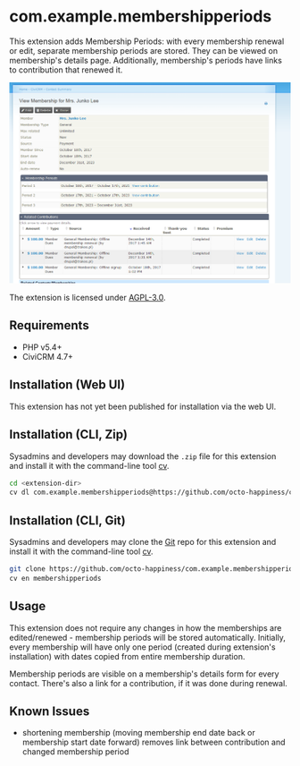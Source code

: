 # com.example.membershipperiods

This extension adds Membership Periods: with every membership renewal or edit, separate membership periods are stored. They can be viewed on membership's details page. Additionally, membership's periods have links to contribution that renewed it.

![Screenshot](/images/screenshot.png) 


The extension is licensed under [AGPL-3.0](LICENSE.txt).

## Requirements

* PHP v5.4+
* CiviCRM 4.7+

## Installation (Web UI)

This extension has not yet been published for installation via the web UI.

## Installation (CLI, Zip)

Sysadmins and developers may download the `.zip` file for this extension and
install it with the command-line tool [cv](https://github.com/civicrm/cv).

```bash
cd <extension-dir>
cv dl com.example.membershipperiods@https://github.com/octo-happiness/com.example.membershipperiods/archive/master.zip
```

## Installation (CLI, Git)

Sysadmins and developers may clone the [Git](https://en.wikipedia.org/wiki/Git) repo for this extension and
install it with the command-line tool [cv](https://github.com/civicrm/cv).

```bash
git clone https://github.com/octo-happiness/com.example.membershipperiods.git
cv en membershipperiods
```

## Usage

This extension does not require any changes in how the memberships are edited/renewed - membership periods will be stored automatically. Initially, every membership will have only one period (created during extension's installation) with dates copied from entire membership duration.

Membership periods are visible on a membership's details form for every contact. There's also a link for a contribution, if it was done during renewal.

## Known Issues

- shortening membership (moving membership end date back or membership start date forward) removes link between contribution and changed membership period